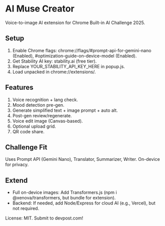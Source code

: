 # AI Muse Creator

Voice-to-image AI extension for Chrome Built-in AI Challenge 2025.

## Setup
1. Enable Chrome flags: chrome://flags/#prompt-api-for-gemini-nano (Enabled), #optimization-guide-on-device-model (Enabled).
2. Get Stability AI key: stability.ai (free tier).
3. Replace YOUR_STABILITY_API_KEY_HERE in popup.js.
4. Load unpacked in chrome://extensions/.

## Features
1. Voice recognition + lang check.
2. Mood detection pre-gen.
3. Generate simplified text + image prompt + auto alt.
4. Post-gen review/regenerate.
5. Voice edit image (Canvas-based).
6. Optional upload grid.
7. QR code share.

## Challenge Fit
Uses Prompt API (Gemini Nano), Translator, Summarizer, Writer. On-device for privacy.

## Extend
- Full on-device images: Add Transformers.js (npm i @xenova/transformers, but bundle for extension).
- Backend: If needed, add Node/Express for cloud AI (e.g., Vercel), but not required.

License: MIT. Submit to devpost.com!